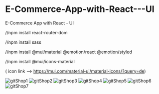 # E-Commerce-App-with-React---UI
E-Commerce App with React - UI


//npm install react-router-dom

//npm install sass

//npm install @mui/material @emotion/react @emotion/styled

//npm install @mui/icons-material

( icon link --> https://mui.com/material-ui/material-icons/?query=de)

![gitShop1](https://user-images.githubusercontent.com/73035495/209439236-5d68c54c-9d2d-4eaa-810c-9c54b0e2371f.jpg)
![gitShop2](https://user-images.githubusercontent.com/73035495/209439238-bb0a3a63-8672-43f4-9e23-55adf7a2d4cc.jpg)
![gitShop3](https://user-images.githubusercontent.com/73035495/209439239-9d237874-0c8c-4b56-ae24-cb63f4c64652.jpg)
![gitShop4](https://user-images.githubusercontent.com/73035495/209439241-6e69a444-95dd-44ea-9912-3ee8633b609a.jpg)
![gitShop5](https://user-images.githubusercontent.com/73035495/209439242-27684f4f-0912-4b7c-aae5-80ffbc7fd65f.jpg)
![gitShop6](https://user-images.githubusercontent.com/73035495/209439243-564f0aaa-4c21-4e4f-a967-807dafec2e6a.jpg)
![gitShop7](https://user-images.githubusercontent.com/73035495/209439244-695ad835-c90d-43f9-961f-fd311207333c.jpg)
